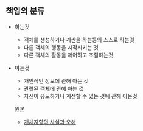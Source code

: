 ## 책임의 분류
* 하는것
  * 객체를 생성하거나 계싼을 하는등의 스스로 하는것
  * 다른 객체의 행동을 시작시키는 것
  * 다른 객체의 활동을 제어하고 조절하는것
* 아는것
  * 개인적인 정보에 관해 아는 것
  * 관련된 객체에 관해 아는 것
  * 자신이 유도하거나 계산할 수 있는 것에 관해 아는것





  원본
  * [개체지향의 사실과 오해](http://www.yes24.co.kr/24/goods/18249021)

